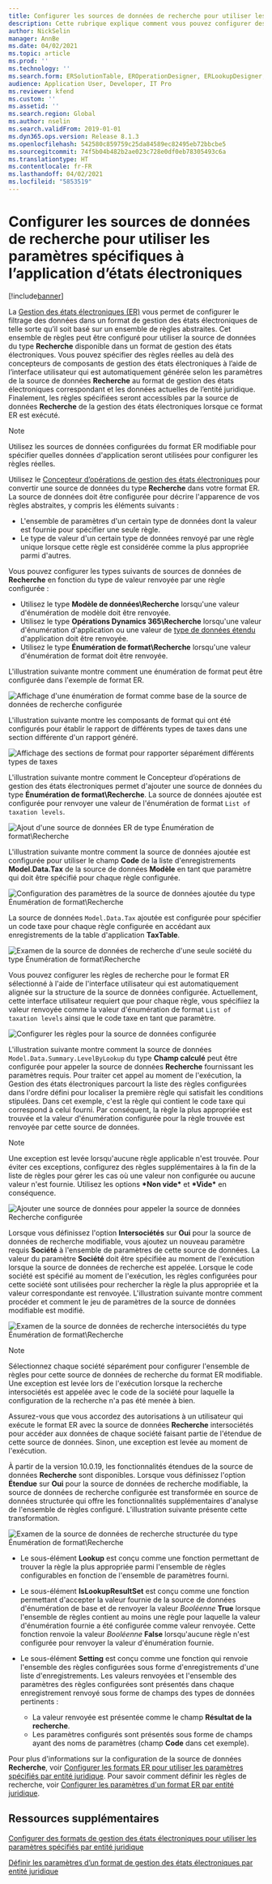```yaml
---
title: Configurer les sources de données de recherche pour utiliser les paramètres spécifiques à l’application d’états électroniques
description: Cette rubrique explique comment vous pouvez configurer des sources de données de recherche dans les formats de gestion des états électroniques pour utiliser les paramètres propres à une application ER.
author: NickSelin
manager: AnnBe
ms.date: 04/02/2021
ms.topic: article
ms.prod: ''
ms.technology: ''
ms.search.form: ERSolutionTable, EROperationDesigner, ERLookupDesigner, ERComponentLookupStructureEditing
audience: Application User, Developer, IT Pro
ms.reviewer: kfend
ms.custom: ''
ms.assetid: ''
ms.search.region: Global
ms.author: nselin
ms.search.validFrom: 2019-01-01
ms.dyn365.ops.version: Release 8.1.3
ms.openlocfilehash: 542580c859759c25da84589ec82495eb72bbcbe5
ms.sourcegitcommit: 74f5b04b482b2ae023c728e0df0eb78305493c6a
ms.translationtype: HT
ms.contentlocale: fr-FR
ms.lasthandoff: 04/02/2021
ms.locfileid: "5853519"
---
```

# <a name="configure-lookup-data-sources-to-use-er-application-specific-parameters"></a>Configurer les sources de données de recherche pour utiliser les paramètres spécifiques à l’application d’états électroniques 

[!include[banner](../includes/banner.md)]

La [Gestion des états électroniques (ER)](general-electronic-reporting.md) vous permet de configurer le filtrage des données dans un format de gestion des états électroniques de telle sorte qu’il soit basé sur un ensemble de règles abstraites. Cet ensemble de règles peut être configuré pour utiliser la source de données du type **Recherche** disponible dans un format de gestion des états électroniques. Vous pouvez spécifier des règles réelles au delà des concepteurs de composants de gestion des états électroniques à l’aide de l’interface utilisateur qui est automatiquement générée selon les paramètres de la source de données **Recherche** au format de gestion des états électroniques correspondant et les données actuelles de l’entité juridique. Finalement, les règles spécifiées seront accessibles par la source de données **Recherche** de la gestion des états électroniques lorsque ce format ER est exécuté.

> [!NOTE]
> Utilisez les sources de données configurées du format ER modifiable pour spécifier quelles données d'application seront utilisées pour configurer les règles réelles.

Utilisez le [Concepteur d’opérations de gestion des états électroniques](general-electronic-reporting.md#building-a-format-that-uses-a-data-model-as-a-base) pour convertir une source de données du type **Recherche** dans votre format ER. La source de données doit être configurée pour décrire l'apparence de vos règles abstraites, y compris les éléments suivants :

   - L'ensemble de paramètres d'un certain type de données dont la valeur est fournie pour spécifier une seule règle.
   - Le type de valeur d'un certain type de données renvoyé par une règle unique lorsque cette règle est considérée comme la plus appropriée parmi d'autres.

Vous pouvez configurer les types suivants de sources de données de **Recherche** en fonction du type de valeur renvoyée par une règle configurée :

   - Utilisez le type **Modèle de données\Recherche** lorsqu'une valeur d'énumération de modèle doit être renvoyée.
   - Utilisez le type **Opérations Dynamics 365\Recherche** lorsqu'une valeur d'énumération d'application ou une valeur de [type de données étendu](../extensibility/extensible-edts.md) d'application doit être renvoyée.
   - Utilisez le type **Énumération de format\Recherche** lorsqu'une valeur d'énumération de format doit être renvoyée.

L'illustration suivante montre comment une énumération de format peut être configurée dans l'exemple de format ER.

   ![Affichage d'une énumération de format comme base de la source de données de recherche configurée](./media/er-lookup-data-sources-img1.gif)

L'illustration suivante montre les composants de format qui ont été configurés pour établir le rapport de différents types de taxes dans une section différente d'un rapport généré.

   ![Affichage des sections de format pour rapporter séparément différents types de taxes](./media/er-lookup-data-sources-img2.png)

L'illustration suivante montre comment le Concepteur d’opérations de gestion des états électroniques permet d'ajouter une source de données du type **Énumération de format\Recherche**.  La source de données ajoutée est configurée pour renvoyer une valeur de l'énumération de format `List of taxation levels`.

   ![Ajout d'une source de données ER de type Énumération de format\Recherche](./media/er-lookup-data-sources-img3.gif)

L'illustration suivante montre comment la source de données ajoutée est configurée pour utiliser le champ **Code** de la liste d'enregistrements **Model.Data.Tax** de la source de données **Modèle** en tant que paramètre qui doit être spécifié pour chaque règle configurée.

![Configuration des paramètres de la source de données ajoutée du type Énumération de format\Recherche](./media/er-lookup-data-sources-img4.gif)

La source de données `Model.Data.Tax` ajoutée est configurée pour spécifier un code taxe pour chaque règle configurée en accédant aux enregistrements de la table d'application **TaxTable**.

   ![Examen de la source de données de recherche d'une seule société du type Énumération de format\Recherche](./media/er-lookup-data-sources-img5.gif)

Vous pouvez configurer les règles de recherche pour le format ER sélectionné à l'aide de l'interface utilisateur qui est automatiquement alignée sur la structure de la source de données configurée. Actuellement, cette interface utilisateur requiert que pour chaque règle, vous spécifiiez la valeur renvoyée comme la valeur d'énumération de format `List of taxation levels` ainsi que le code taxe en tant que paramètre.

   ![Configurer les règles pour la source de données configurée](./media/er-lookup-data-sources-img6.gif)

L'illustration suivante montre comment la source de données `Model.Data.Summary.LevelByLookup` du type **Champ calculé** peut être configurée pour appeler la source de données **Recherche** fournissant les paramètres requis. Pour traiter cet appel au moment de l'exécution, la Gestion des états électroniques parcourt la liste des règles configurées dans l'ordre défini pour localiser la première règle qui satisfait les conditions stipulées. Dans cet exemple, c'est la règle qui contient le code taxe qui correspond à celui fourni. Par conséquent, la règle la plus appropriée est trouvée et la valeur d'énumération configurée pour la règle trouvée est renvoyée par cette source de données.

> [!NOTE]
> Une exception est levée lorsqu'aucune règle applicable n'est trouvée. Pour éviter ces exceptions, configurez des règles supplémentaires à la fin de la liste de règles pour gérer les cas où une valeur non configurée ou aucune valeur n'est fournie. Utilisez les options **\*Non vide\*** et **\*Vide\*** en conséquence.  
>
> ![Ajouter une source de données pour appeler la source de données Recherche configurée](./media/er-lookup-data-sources-img7.png)

Lorsque vous définissez l'option **Intersociétés** sur **Oui** pour la source de données de recherche modifiable, vous ajoutez un nouveau paramètre requis **Société** à l'ensemble de paramètres de cette source de données. La valeur du paramètre **Société** doit être spécifiée au moment de l'exécution lorsque la source de données de recherche est appelée. Lorsque le code société est spécifié au moment de l'exécution, les règles configurées pour cette société sont utilisées pour rechercher la règle la plus appropriée et la valeur correspondante est renvoyée. L'illustration suivante montre comment procéder et comment le jeu de paramètres de la source de données modifiable est modifié.

   ![Examen de la source de données de recherche intersociétés du type Énumération de format\Recherche](./media/er-lookup-data-sources-img8.gif)

> [!NOTE]
> Sélectionnez chaque société séparément pour configurer l'ensemble de règles pour cette source de données de recherche du format ER modifiable. Une exception est levée lors de l'exécution lorsque la recherche intersociétés est appelée avec le code de la société pour laquelle la configuration de la recherche n'a pas été menée à bien.
>
> Assurez-vous que vous accordez des autorisations à un utilisateur qui exécute le format ER avec la source de données **Recherche** intersociétés pour accéder aux données de chaque société faisant partie de l'étendue de cette source de données. Sinon, une exception est levée au moment de l'exécution.

À partir de la version 10.0.19, les fonctionnalités étendues de la source de données **Recherche** sont disponibles. Lorsque vous définissez l'option **Étendue** sur **Oui** pour la source de données de recherche modifiable, la source de données de recherche configurée est transformée en source de données structurée qui offre les fonctionnalités supplémentaires d'analyse de l'ensemble de règles configuré. L’illustration suivante présente cette transformation.

   ![Examen de la source de données de recherche structurée du type Énumération de format\Recherche](./media/er-lookup-data-sources-img9.gif)

- Le sous-élément **Lookup** est conçu comme une fonction permettant de trouver la règle la plus appropriée parmi l'ensemble de règles configurables en fonction de l'ensemble de paramètres fourni.
- Le sous-élément **IsLookupResultSet** est conçu comme une fonction permettant d'accepter la valeur fournie de la source de données d'énumération de base et de renvoyer la valeur *Booléenne* **True** lorsque l'ensemble de règles contient au moins une règle pour laquelle la valeur d'énumération fournie a été configurée comme valeur renvoyée. Cette fonction renvoie la valeur *Booléenne* **False** lorsqu'aucune règle n'est configurée pour renvoyer la valeur d'énumération fournie.
- Le sous-élément **Setting** est conçu comme une fonction qui renvoie l'ensemble des règles configurées sous forme d'enregistrements d'une liste d'enregistrements. Les valeurs renvoyées et l'ensemble des paramètres des règles configurées sont présentés dans chaque enregistrement renvoyé sous forme de champs des types de données pertinents :

    - La valeur renvoyée est présentée comme le champ **Résultat de la recherche**.
    - Les paramètres configurés sont présentés sous forme de champs ayant des noms de paramètres (champ **Code** dans cet exemple).

Pour plus d'informations sur la configuration de la source de données **Recherche**, voir [Configurer les formats ER pour utiliser les paramètres spécifiés par entité juridique](er-app-specific-parameters-configure-format.md). Pour savoir comment définir les règles de recherche, voir [Configurer les paramètres d'un format ER par entité juridique](er-app-specific-parameters-set-up.md).

## <a name="additional-resources"></a>Ressources supplémentaires

[Configurer des formats de gestion des états électroniques pour utiliser les paramètres spécifiés par entité juridique](er-app-specific-parameters-configure-format.md)

[Définir les paramètres d’un format de gestion des états électroniques par entité juridique](er-app-specific-parameters-set-up.md)
